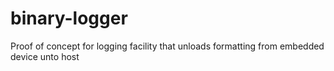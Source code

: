binary-logger
=============

Proof of concept for logging facility that unloads formatting from embedded device unto host
